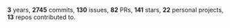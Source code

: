 **3** years, **2745** commits, **130** issues, **82** PRs, **141** stars, **22** personal projects, **13** repos contributed to.

